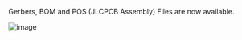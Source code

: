 Gerbers, BOM and POS (JLCPCB Assembly) Files are now available.


![image](https://user-images.githubusercontent.com/70423454/186765197-ad553ddd-35f1-48db-b001-a405b71ebd25.png)
